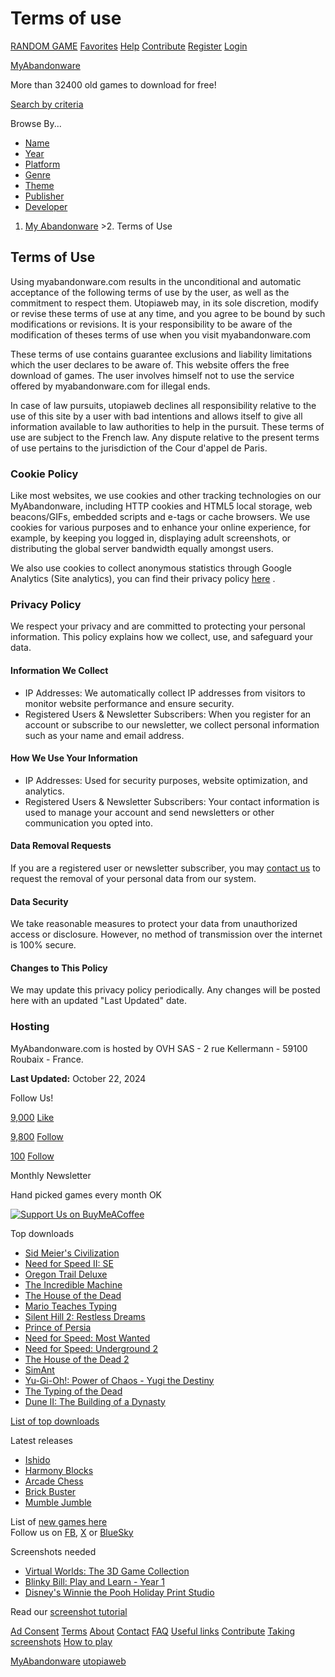 Terms of use
============

[RANDOM GAME](https://www.myabandonware.com/browse/random) [Favorites](https://www.myabandonware.com/favorites/ "Browse your Favorite Games") [Help](https://www.myabandonware.com/howto/) [Contribute](https://www.myabandonware.com/contribute/ "Help us by contributing") [Register](https://www.myabandonware.com/register/ "Create an account") [Login](https://www.myabandonware.com/login/ "Login MAW")

[MyAbandonware](https://www.myabandonware.com/)

More than 32400 old games to download for free!

 

[Search by criteria](https://www.myabandonware.com/search)

Browse By...

* [Name](https://www.myabandonware.com/browse/name/)
* [Year](https://www.myabandonware.com/browse/year/)
* [Platform](https://www.myabandonware.com/browse/platform/)
* [Genre](https://www.myabandonware.com/browse/genre/)
* [Theme](https://www.myabandonware.com/browse/theme/)
* [Publisher](https://www.myabandonware.com/browse/publisher/)
* [Developer](https://www.myabandonware.com/browse/developer/)

1. [My Abandonware](https://www.myabandonware.com/)
\>2. Terms of Use

Terms of Use
------------

Using myabandonware.com results in the unconditional and automatic acceptance of the following terms of use by the user, as well as the commitment to respect them. Utopiaweb may, in its sole discretion, modify or revise these terms of use at any time, and you agree to be bound by such modifications or revisions. It is your responsibility to be aware of the modification of theses terms of use when you visit myabandonware.com

These terms of use contains guarantee exclusions and liability limitations which the user declares to be aware of. This website offers the free download of games. The user involves himself not to use the service offered by myabandonware.com for illegal ends.

In case of law pursuits, utopiaweb declines all responsibility relative to the use of this site by a user with bad intentions and allows itself to give all information available to law authorities to help in the pursuit. These terms of use are subject to the French law. Any dispute relative to the present terms of use pertains to the jurisdiction of the Cour d'appel de Paris.

### Cookie Policy

Like most websites, we use cookies and other tracking technologies on our MyAbandonware, including HTTP cookies and HTML5 local storage, web beacons/GIFs, embedded scripts and e-tags or cache browsers. We use cookies for various purposes and to enhance your online experience, for example, by keeping you logged in, displaying adult screenshots, or distributing the global server bandwidth equally amongst users.

We also use cookies to collect anonymous statistics through Google Analytics (Site analytics), you can find their privacy policy [here](https://policies.google.com/privacy) .

### Privacy Policy

We respect your privacy and are committed to protecting your personal information. This policy explains how we collect, use, and safeguard your data.

#### Information We Collect

* IP Addresses: We automatically collect IP addresses from visitors to monitor website performance and ensure security.
* Registered Users & Newsletter Subscribers: When you register for an account or subscribe to our newsletter, we collect personal information such as your name and email address.

#### How We Use Your Information

* IP Addresses: Used for security purposes, website optimization, and analytics.
* Registered Users & Newsletter Subscribers: Your contact information is used to manage your account and send newsletters or other communication you opted into.

#### Data Removal Requests

If you are a registered user or newsletter subscriber, you may [contact us](https://www.myabandonware.com/contact/) to request the removal of your personal data from our system.

#### Data Security

We take reasonable measures to protect your data from unauthorized access or disclosure. However, no method of transmission over the internet is 100% secure.

#### Changes to This Policy

We may update this privacy policy periodically. Any changes will be posted here with an updated "Last Updated" date.

### Hosting

MyAbandonware.com is hosted by OVH SAS - 2 rue Kellermann - 59100 Roubaix - France.

**Last Updated:** October 22, 2024

Follow Us!

[9,000](https://www.facebook.com/myabandonware "Like our page on Facebook") [Like](https://www.facebook.com/myabandonware "Like our page on Facebook")

[9,800](https://x.com/myabandonware "Follow us on X") [Follow](https://x.com/myabandonware "Follow us on X")

[100](https://bsky.app/profile/myabandonware.bsky.social "Follow us on BlueSky") [Follow](https://bsky.app/profile/myabandonware.bsky.social "Follow us on BlueSky")

Monthly Newsletter

Hand picked games every month  OK

[![Support Us on BuyMeACoffee](/media/css/img/support-us.png)](https://www.buymeacoffee.com/myabandonware?utm_source=bmac-sidebar "Ad-free browsing included")

Top downloads

* [Sid Meier's Civilization](https://www.myabandonware.com/game/sid-meier-s-civilization-1nj)
* [Need for Speed II: SE](https://www.myabandonware.com/game/need-for-speed-ii-se-a4a)
* [Oregon Trail Deluxe](https://www.myabandonware.com/game/oregon-trail-deluxe-1h9)
* [The Incredible Machine](https://www.myabandonware.com/game/the-incredible-machine-1mg)
* [The House of the Dead](https://www.myabandonware.com/game/the-house-of-the-dead-bed)
* [Mario Teaches Typing](https://www.myabandonware.com/game/mario-teaches-typing-1gl)
* [Silent Hill 2: Restless Dreams](https://www.myabandonware.com/game/silent-hill-2-restless-dreams-bgd)
* [Prince of Persia](https://www.myabandonware.com/game/prince-of-persia-pd)
* [Need for Speed: Most Wanted](https://www.myabandonware.com/game/need-for-speed-most-wanted-i4m)
* [Need for Speed: Underground 2](https://www.myabandonware.com/game/need-for-speed-underground-2-ega)
* [The House of the Dead 2](https://www.myabandonware.com/game/the-house-of-the-dead-2-beg)
* [SimAnt](https://www.myabandonware.com/game/simant-197)
* [Yu-Gi-Oh!: Power of Chaos - Yugi the Destiny](https://www.myabandonware.com/game/yu-gi-oh-power-of-chaos-yugi-the-destiny-bex)
* [The Typing of the Dead](https://www.myabandonware.com/game/the-typing-of-the-dead-bee)
* [Dune II: The Building of a Dynasty](https://www.myabandonware.com/game/dune-ii-the-building-of-a-dynasty-1e7)

[List of top downloads](https://www.myabandonware.com/game/ "See the Top 40 Games")

Latest releases

* [Ishido](https://www.myabandonware.com/game/ishido-tau)
* [Harmony Blocks](https://www.myabandonware.com/game/harmony-blocks-tat)
* [Arcade Chess](https://www.myabandonware.com/game/arcade-chess-tas)
* [Brick Buster](https://www.myabandonware.com/game/brick-buster-tar)
* [Mumble Jumble](https://www.myabandonware.com/game/mumble-jumble-taq)

List of [new games here](https://www.myabandonware.com/browse/recent/)  
Follow us on [FB](https://www.facebook.com/myabandonware), [X](https://x.com/myabandonware) or [BlueSky](https://bsky.app/profile/myabandonware.bsky.social)

Screenshots needed

* [Virtual Worlds: The 3D Game Collection](https://www.myabandonware.com/game/virtual-worlds-the-3d-game-collection-k1g)
* [Blinky Bill: Play and Learn - Year 1](https://www.myabandonware.com/game/blinky-bill-play-and-learn-year-1-m88)
* [Disney's Winnie the Pooh Holiday Print Studio](https://www.myabandonware.com/game/disney-s-winnie-the-pooh-holiday-print-studio-m8r)

Read our [screenshot tutorial](https://www.myabandonware.com/screenshots/)

[Ad Consent](javascript:void(0);) [Terms](https://www.myabandonware.com/terms/) [About](https://www.myabandonware.com/about/) [Contact](https://www.myabandonware.com/contact/) [FAQ](https://www.myabandonware.com/faq/) [Useful links](https://www.myabandonware.com/useful/) [Contribute](https://www.myabandonware.com/contribute/) [Taking screenshots](https://www.myabandonware.com/screenshots/) [How to play](https://www.myabandonware.com/howto/)

[MyAbandonware](https://www.myabandonware.com/) [utopiaweb](https://utopiaweb.fr/ "Visit utopiaweb website")